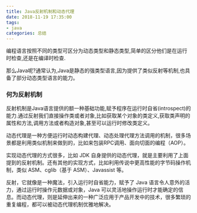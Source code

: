 ```yaml
---
title: Java反射机制和动态代理
date: 2018-11-19 17:35:00
tags: 
- java
categories: 总结
---
```

编程语言按照不同的类型可区分为动态类型和静态类型,简单的区分他们是在运行时检查,还是在编译时检查.

那么Java呢?通常认为,Java是静态的强类型语言,因为提供了类似反射等机制,也具备了部分动态类型语言的能力。

<!-- more -->

### 何为反射机制

反射机制是Java语言提供的额一种基础功能,赋予程序在运行时自省(introspect)的能力.通过反射我们直接操作类或者对象,比如获取某个对象的类定义,获取类声明的属性和方法,调用方法或者构造对象,甚至可以运行时修改类定义。

动态代理是一种方便运行时动态构建代理、动态处理代理方法调用的机制，很多场景都是利用类似机制来做到的，比如来包装RPC调用、面向切面的编程（AOP）。

实现动态代理的方式很多，比如 JDK 自身提供的动态代理，就是主要利用了上面提到的反射机制。还有其他的实现方式，比如利用传说中更高性能的字节码操作机制，类似 ASM、cglib（基于 ASM）、Javassist 等。

反射，它就像是一种魔法，引入运行时自省能力，赋予了 Java 语言令人意外的活力，通过运行时操作元数据或对象，Java 可以灵活地操作运行时才能确定的信息。而动态代理，则是延伸出来的一种广泛应用于产品开发中的技术，很多繁琐的重复编程，都可以被动态代理机制优雅地解决。

